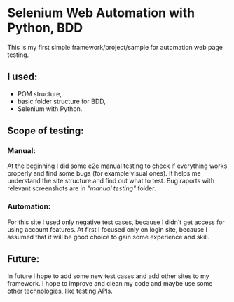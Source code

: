 # Selenium Web Automation with Python, BDD
This is my first simple framework/project/sample for automation web page testing. 
## I used:
- POM structure,
- basic folder structure for BDD,
- Selenium with Python.

## Scope of testing:
### Manual:
At the beginning I did some e2e manual testing to check if everything works properly and find some bugs (for example visual ones). It helps me understand the site structure and find out what to test.
Bug raports with relevant screenshots are in *"manual testing"* folder.

### Automation:
For this site I used only negative test cases, because I didn't get access for using account features. At first I focused only on login site, because I assumed that it will be good choice to gain some experience and skill.

## Future:
In future I hope to add some new test cases and add other sites to my framework. I hope to improve and clean my code and maybe use some other technologies, like testing APIs. 

